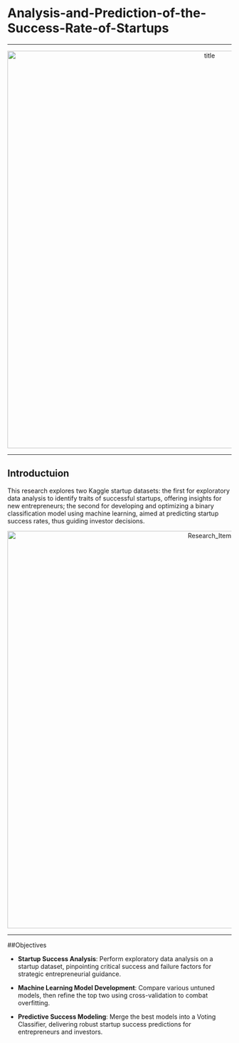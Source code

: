 # Analysis-and-Prediction-of-the-Success-Rate-of-Startups

---

<p align="center">
<img width="893" alt="title" src="https://github.com/MarsSeo/Analysis-and-Prediction-of-the-Success-Rate-of-Startups/assets/103374757/8705751e-7af9-4911-8526-6ad743d6027e">
</p>

---

## Introductuion
This research explores two Kaggle startup datasets: the first for exploratory data analysis to identify traits of successful startups, offering insights for new entrepreneurs; the second for developing and optimizing a binary classification model using machine learning, aimed at predicting startup success rates, thus guiding investor decisions.

<p align="center">
<img width="893" alt="Research_Item" src="https://github.com/MarsSeo/Analysis-and-Prediction-of-the-Success-Rate-of-Startups/assets/103374757/1b790f1f-f95e-4f96-8289-d1261a7c0cd0">
</p>

---

##Objectives

* <b>Startup Success Analysis</b>: Perform exploratory data analysis on a startup dataset, pinpointing critical success and failure factors for strategic entrepreneurial guidance.

* <b>Machine Learning Model Development</b>: Compare various untuned models, then refine the top two using cross-validation to combat overfitting.

* <b>Predictive Success Modeling</b>: Merge the best models into a Voting Classifier, delivering robust startup success predictions for entrepreneurs and investors.



